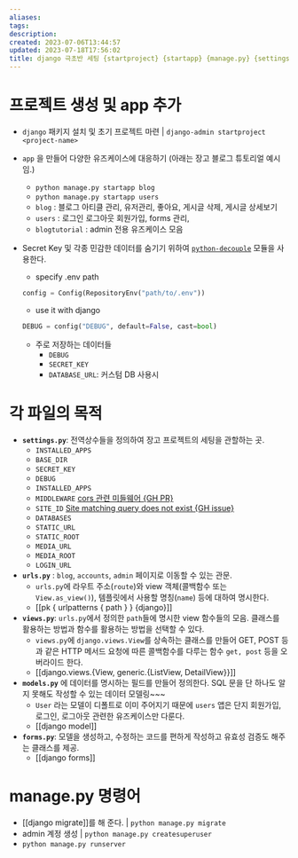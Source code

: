 ```yaml
---
aliases: 
tags: 
description:
created: 2023-07-06T13:44:57
updated: 2023-07-18T17:56:02
title: django 극초반 세팅 {startproject} {startapp} {manage.py} {settings.py, urls.py, models.py, forms.py}
---
```


# 프로젝트 생성 및 app 추가

- `django` 패키지 설치 및 초기 프로젝트 마련 | `django-admin startproject <project-name>` 
- `app` 을 만들어 다양한 유즈케이스에 대응하기  (아래는 장고 블로그 튜토리얼 예시임.)
	- `python manage.py startapp blog` 
	- `python manage.py startapp users`
	- `blog` : 블로그 아티클 관리, 유저관리, 좋아요, 게시글 삭제, 게시글 상세보기
	- `users` : 로그인 로그아웃 회원가입, forms 관리, 
	- `blogtutorial` : admin 전용 유즈케이스 모음
- Secret Key 및 각종 민감한 데이터를 숨기기 위하여 [`python-decouple`](https://github.com/HBNetwork/python-decouple) 모듈을 사용한다.

	- specify .env path

	```python
	config = Config(RepositoryEnv("path/to/.env"))
	```

	- use it with django

	```python
	DEBUG = config("DEBUG", default=False, cast=bool)
	```

	- 주로 저장하는 데이터들
		- `DEBUG`
		- `SECRET_KEY`
		- `DATABASE_URL`: 커스텀 DB 사용시

# 각 파일의 목적

- **`settings.py`**: 전역상수들을 정의하여 장고 프로젝트의 세팅을 관할하는 곳. 
	- `INSTALLED_APPS`
	- `BASE_DIR`
	- `SECRET_KEY`
	- `DEBUG`
	- `INSTALLED_APPS`
	- `MIDDLEWARE` [cors 관련 미들웨어 {GH PR}](https://github.com/ESTsoft-Book-Project/bookstore/pull/137)
	- `SITE_ID` [Site matching query does not exist {GH issue}](https://github.com/ESTsoft-Book-Project/bookstore/issues/63#issuecomment-1610864033)
	- `DATABASES`
	- `STATIC_URL`
	- `STATIC_ROOT`
	- `MEDIA_URL`
	- `MEDIA_ROOT`
	- `LOGIN_URL`
- **`urls.py`** : `blog`, `accounts`, `admin` 페이지로 이동할 수 있는 관문.
	- `urls.py`에 라우트 주소(`route`)와 view 객체(콜백함수 또는 `View.as_view()`), 템플릿에서 사용할 명칭(`name`) 등에 대하여 명시한다. 
	- [[pk { urlpatterns { path } } {django}]]
- **`views.py`**: `urls.py`에서 정의한 `path`들에 명시한 view 함수들의 모음. 클래스를 활용하는 방법과 함수를 활용하는 방법을 선택할 수 있다.
	- `views.py`에 `django.views.View`를 상속하는 클래스를 만들어 GET, POST 등과 같은 HTTP 메서드 요청에 따른 콜백함수를 다루는 함수 `get, post` 등을 오버라이드 한다.
	- [[django.views.{View, generic.{ListView, DetailView}}]]
- **`models.py`** 에 데이터를 명시하는 필드를 만들어 정의한다. SQL 문을 단 하나도 알지 못해도 작성할 수 있는 데이터 모델링~~~ 
	- `User` 라는 모델이 디폴트로 이미 주어지기 때문에 `users` 앱은 단지 회원가입, 로그인, 로그아웃 관련한 유즈케이스만 다룬다. 
	- [[django model]] 
- **`forms.py`**: 모델을 생성하고, 수정하는 코드를 편하게 작성하고 유효성 검증도 해주는 클래스를 제공.
	- [[django forms]]

# manage.py 명령어

- [[django migrate]]를 해 준다. | `python manage.py migrate`
- admin 계정 생성 | `python manage.py createsuperuser`
- `python manage.py runserver`
